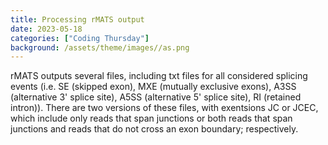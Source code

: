 ```yaml
---
title: Processing rMATS output 
date: 2023-05-18
categories: ["Coding Thursday"]
background: /assets/theme/images//as.png
---
```


rMATS outputs several files, including txt files for all considered splicing events (i.e. SE (skipped exon), MXE (mutually exclusive exons), A3SS (alternative 3' splice site), A5SS (alternative 5' splice site), RI (retained intron)). There are two versions of these files, with exentsions JC or JCEC, which include only reads that span junctions or both reads that span junctions and reads that do not cross an exon boundary; respectively.
